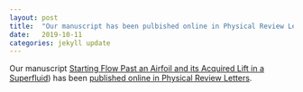 ```yaml
---
layout: post
title:  "Our manuscript has been pulbished online in Physical Review Letters"
date:   2019-10-11
categories: jekyll update
---
```


Our manuscript [Starting Flow Past an Airfoil and its Acquired Lift in a Superfluid](/research/assets/PhysRevLett.123.154502.pdf)) has been [published online in Physical Review Letters](https://journals.aps.org/prl/abstract/10.1103/PhysRevLett.123.154502).

